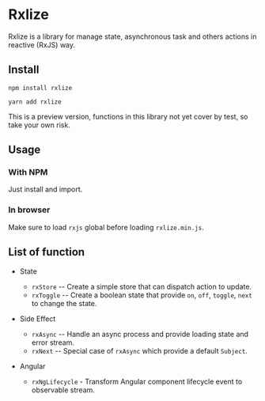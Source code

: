 # Rxlize

Rxlize is a library for manage state, asynchronous task and others actions in reactive (RxJS) way.

## Install

```
npm install rxlize
```

```
yarn add rxlize
```

This is a preview version, functions in this library not yet cover by test, so take your own risk.

## Usage

### With NPM

Just install and import.

### In browser

Make sure to load `rxjs` global before loading `rxlize.min.js`.

## List of function

- State

  - `rxStore` -- Create a simple store that can dispatch action to update.
  - `rxToggle` -- Create a boolean state that provide `on`, `off`, `toggle`, `next` to change the state.

- Side Effect

  - `rxAsync` -- Handle an async process and provide loading state and error stream.
  - `rxNext` -- Special case of `rxAsync` which provide a default `Subject`.

- Angular
  - `rxNgLifecycle` - Transform Angular component lifecycle event to observable stream.

